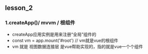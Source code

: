 ## lesson_2

### 1.createApp()/ mvvm / 根组件
+ createApp应用实例是用来注册“全局”组件的
+ const vm = app.mount('#root') // vm就是vue的根组件
+ vm 就是 视图数据连接层 是vue帮助实现的，指的就是vue一个个组件
  
